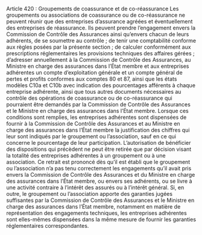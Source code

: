 Article 420 : Groupements de coassurance et de co-réassurance
Les groupements ou associations de coassurance ou de co-réassurance ne peuvent réunir que des entreprises d’assurance agréées et éventuellement des entreprises de réassurance.
Ils peuvent prendre l’engagement envers la Commission de Contrôle des Assurances ainsi qu’envers chacun de leurs adhérents, de se soumettre au contrôle ; de tenir une comptabilité conforme aux règles posées par la présente section ; de calculer conformément aux prescriptions réglementaires les provisions techniques des affaires gérées ; d’adresser annuellement à la Commission de Contrôle des Assurances, au Ministre en charge des assurances dans l’État membre et aux entreprises adhérentes un compte d’exploitation générale et un compte général de pertes et profits conformes aux comptes 80 et 87, ainsi que les états modèles C10a et C10b avec indication des pourcentages afférents à chaque entreprise adhérente, ainsi que tous autres documents nécessaires au contrôle des opérations de coassurance ou de co-réassurance qui pourraient être demandés par la Commission de Contrôle des Assurances et le Ministre en charge des assurances dans l’État membre.
Lorsque ces conditions sont remplies, les entreprises adhérentes sont dispensées de fournir à la Commission de Contrôle des Assurances et au Ministre en charge des assurances dans l’État membre la justification des chiffres qui leur sont indiqués par le groupement ou l’association, sauf en ce qui concerne le pourcentage de leur participation.
L’autorisation de bénéficier des dispositions qui précèdent ne peut être retirée que par décision visant la totalité des entreprises adhérentes à un groupement ou à une association. Ce retrait est prononcé dès qu’il est établi que le groupement ou l’association n’a pas tenu correctement les engagements qu’il avait pris envers la Commission de Contrôle des Assurances et du Ministre en charge des assurances dans l’État membre, ou envers ses adhérents, ou se livre à une activité contraire à l’intérêt des assurés ou à l’intérêt général.
Si, en outre, le groupement ou l’association apporte des garanties jugées suffisantes par la Commission de Contrôle des Assurances et le Ministre en charge des assurances dans l’État membre, notamment en matière de représentation des engagements techniques, les entreprises adhérentes sont elles-mêmes dispensées dans la même mesure de fournir les garanties réglementaires correspondantes.